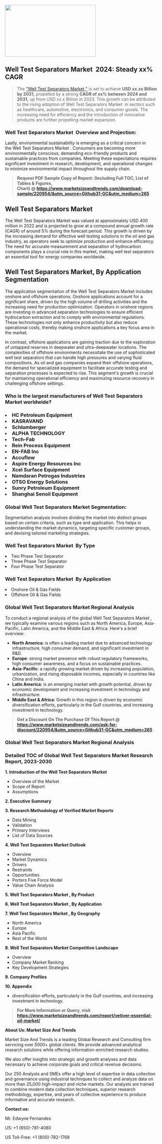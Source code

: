 <p><img class="alignnone size-medium wp-image-20088" src="https://ffe5etoiles.com/wp-content/uploads/2024/12/MST1-300x171.png" alt="" width="300" height="171" /></p><h2 id="ember46" class="ember-view reader-text-block__heading-2">Well Test Separators Market &nbsp;2024: Steady&nbsp;xx% CAGR</h2><blockquote id="ember47" class="ember-view reader-text-block__blockquote">The&nbsp;<a class="app-aware-link " href="https://www.marketsizeandtrends.com/download-sample/220954/&utm_source=Github31-GC&utm_medium=265" target="_blank" data-test-app-aware-link="">"Well Test Separators Market "</a>&nbsp;is set to achieve&nbsp;<strong>USD&nbsp;xx.xx&nbsp;Billion by 2031,</strong>&nbsp;propelled by a strong&nbsp;<strong>CAGR of&nbsp;xx% between 2024 and 2031,</strong>&nbsp;up from USD xx.x Billion in 2023. This growth can be attributed to the rising adoption of&nbsp;Well Test Separators Market &nbsp;in sectors such as healthcare, automotive, electronics, and consumer goods. The increasing need for efficiency and the introduction of innovative products are further propelling market expansion.</blockquote><h3 id="ember48" class="ember-view reader-text-block__heading-3">Well Test Separators Market &nbsp;Overview and Projection:</h3><p id="ember49" class="ember-view reader-text-block__paragraph">Lastly, environmental sustainability is emerging as a critical concern in the&nbsp;Well Test Separators Market . Consumers are becoming more environmentally conscious, demanding eco-friendly products and sustainable practices from companies. Meeting these expectations requires significant investment in research, development, and operational changes to minimize environmental impact throughout the supply chain.</p><blockquote id="ember50" class="ember-view reader-text-block__blockquote"><strong>Request PDF Sample Copy of Report: (Including Full TOC, List of Tables &amp; Figures, Chart)&nbsp;@&nbsp;<strong><a href="https://www.marketsizeandtrends.com/download-sample/220954/&utm_source=Github31-GC&utm_medium=265" target="_blank">https://www.marketsizeandtrends.com/download-sample/220954/&utm_source=Github31-GC&utm_medium=265</a></strong></strong></blockquote><h3 class=""><h2>Well Test Separators Market</h2><p>The Well Test Separators Market was valued at approximately USD 400 million in 2022 and is projected to grow at a compound annual growth rate (CAGR) of around 5% during the forecast period. This growth is driven by the increasing demand for effective well testing solutions in the oil and gas industry, as operators seek to optimize production and enhance efficiency. The need for accurate measurement and separation of hydrocarbon components plays a crucial role in this market, making well test separators an essential tool for energy companies worldwide.</p><h2>Well Test Separators Market, By Application Segmentation</h2><p>The application segmentation of the Well Test Separators Market includes onshore and offshore operations. Onshore applications account for a significant share, driven by the high volume of drilling activities and the increasing need for production optimization. Operators in onshore regions are investing in advanced separation technologies to ensure efficient hydrocarbon extraction and to comply with environmental regulations. These technologies not only enhance productivity but also reduce operational costs, thereby making onshore applications a key focus area in the market.</p><p>In contrast, offshore applications are gaining traction due to the exploration of untapped reserves in deepwater and ultra-deepwater locations. The complexities of offshore environments necessitate the use of sophisticated well test separators that can handle high pressures and varying fluid compositions. As oil and gas companies expand their offshore operations, the demand for specialized equipment to facilitate accurate testing and separation processes is expected to rise. This segment's growth is crucial for maintaining operational efficiency and maximizing resource recovery in challenging offshore settings.</p></h3><h3 id="" class="">Who is the largest manufacturers of&nbsp;Well Test Separators Market worldwide?</h3><h3 class=""></Li><Li>HC Petroleum Equipment</Li><Li> KASRAVAND</Li><Li> Schlumberger</Li><Li> ALPHA TECHNOLOGY</Li><Li> Tech-Fab</Li><Li> Rein Process Equipment</Li><Li> EN-FAB Inc</Li><Li> Accuflow</Li><Li> Aspire Energy Resources Inc</Li><Li> Xcel Surface Equipment</Li><Li> Namdaran Petrogas Industries</Li><Li> OTSO Energy Solutions</Li><Li> Sunry Petroleum Equipment</Li><Li> Shanghai Senoil Equipment</h3><h3 id="ember53" class="ember-view reader-text-block__heading-3">Global&nbsp;Well Test Separators Market Segmentation:</h3><p id="ember54" class="ember-view reader-text-block__paragraph">Segmentation analysis involves dividing the market into distinct groups based on certain criteria, such as type and application. This helps in understanding the market dynamics, targeting specific customer groups, and devising tailored marketing strategies.</p><h3 id="" class="">Well Test Separators Market &nbsp;By Type</h3><p></Li><Li>Two Phase Test Separator</Li><Li> Three Phase Test Separator</Li><Li> Four Phase Test Separator</p><h3 id="" class="">Well Test Separators Market &nbsp;By Application</h3><p class=""></Li><Li>Onshore Oil & Gas Fields</Li><Li> Offshore Oil & Gas Fields</p><h3 id="ember62" class="ember-view reader-text-block__heading-3">Global Well Test Separators Market Regional Analysis</h3><p id="ember63" class="ember-view reader-text-block__paragraph">To conduct a regional analysis of the global Well Test Separators Market , we typically examine various regions such as North America, Europe, Asia-Pacific, Latin America, and the Middle East &amp; Africa. Here's a brief overview:</p><ul><li><strong>North America</strong>: is often a leading market due to advanced technology infrastructure, high consumer demand, and significant investment in R&amp;D.</li><li><strong>Europe</strong>: strong market presence with robust regulatory frameworks, high consumer awareness, and a focus on sustainable practices.</li><li><strong>Asia-Pacific</strong>: a rapidly growing market driven by increasing population, urbanization, and rising disposable incomes, especially in countries like China and India.</li><li><strong>Latin America</strong>: is an emerging market with growth potential, driven by economic development and increasing investment in technology and infrastructure.</li><li><strong>Middle East &amp; Africa</strong>: Growth in this region is driven by economic diversification efforts, particularly in the Gulf countries, and increasing investment in technology.</li></ul><blockquote id="ember61" class="ember-view reader-text-block__blockquote"><strong>Get a Discount On The Purchase Of This Report @ <strong><a href="https://html-cleaner.com/" target="">https://www.marketsizeandtrends.com/ask-for-discount/220954/&utm_source=Github31-GC&utm_medium=265</a></strong></strong></blockquote><h3 id="ember62" class="ember-view reader-text-block__heading-3">Global Well Test Separators Market Regional Analysis</h3><h3 id="" class="">Detailed TOC of Global Well Test Separators Market Research Report, 2023-2030</h3><p id="" class=""><strong>1. Introduction of the Well Test Separators Market </strong></p><ul><li>Overview of the Market</li><li>Scope of Report</li><li>Assumptions</li></ul><p id="" class=""><strong>2. Executive Summary</strong></p><p id="" class=""><strong>3. Research Methodology of Verified Market Reports</strong></p><ul><li>Data Mining</li><li>Validation</li><li>Primary Interviews</li><li>List of Data Sources</li></ul><p id="" class=""><strong>4. Well Test Separators Market Outlook</strong></p><ul><li>Overview</li><li>Market Dynamics</li><li>Drivers</li><li>Restraints</li><li>Opportunities</li><li>Porters Five Force Model</li><li>Value Chain Analysis</li></ul><p id="" class=""><strong>5. Well Test Separators Market , By Product</strong></p><p id="" class=""><strong>6. Well Test Separators Market , By Application</strong></p><p id="" class=""><strong>7. Well Test Separators Market , By Geography</strong></p><ul><li>North America</li><li>Europe</li><li>Asia Pacific</li><li>Rest of the World</li></ul><p id="" class=""><strong>8. Well Test Separators Market Competitive Landscape</strong></p><ul><li>Overview</li><li>Company Market Ranking</li><li>Key Development Strategies</li></ul><p id="" class=""><strong>9. Company Profiles</strong></p><p id="" class=""><strong>10. Appendix</strong></p><ul><li>diversification efforts, particularly in the Gulf countries, and increasing investment in technology.</li></ul><blockquote id="ember65" class="ember-view reader-text-block__blockquote"><strong>For More Information or Query, visit <strong><strong><a href="https://html-cleaner.com/" target="">https://www.marketsizeandtrends.com/report/vetiver-essential-oil-market/</a></strong></strong></strong></blockquote><p id="" class=""><strong>About Us: Market Size And Trends</strong></p><p id="" class="">Market Size And Trends is a leading Global Research and Consulting firm servicing over 5000+ global clients. We provide advanced analytical research solutions while offering information-enriched research studies.</p><p id="" class="">We also offer insights into strategic and growth analyses and data necessary to achieve corporate goals and critical revenue decisions.</p><p id="" class="">Our 250 Analysts and SMEs offer a high level of expertise in data collection and governance using industrial techniques to collect and analyze data on more than 25,000 high-impact and niche markets. Our analysts are trained to combine modern data collection techniques, superior research methodology, expertise, and years of collective experience to produce informative and accurate research.</p><p id="" class=""><strong>Contact us:</strong></p><p id="" class="">Mr. Edwyne Fernandes</p><p id="" class="">US: +1 (650)-781-4080</p><p id="" class="">US Toll-Free: +1 (800)-782-1768</p>
